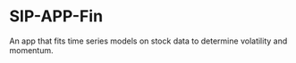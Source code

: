 # SIP-APP-Fin
An app that fits time series models on stock data to determine volatility and momentum.
